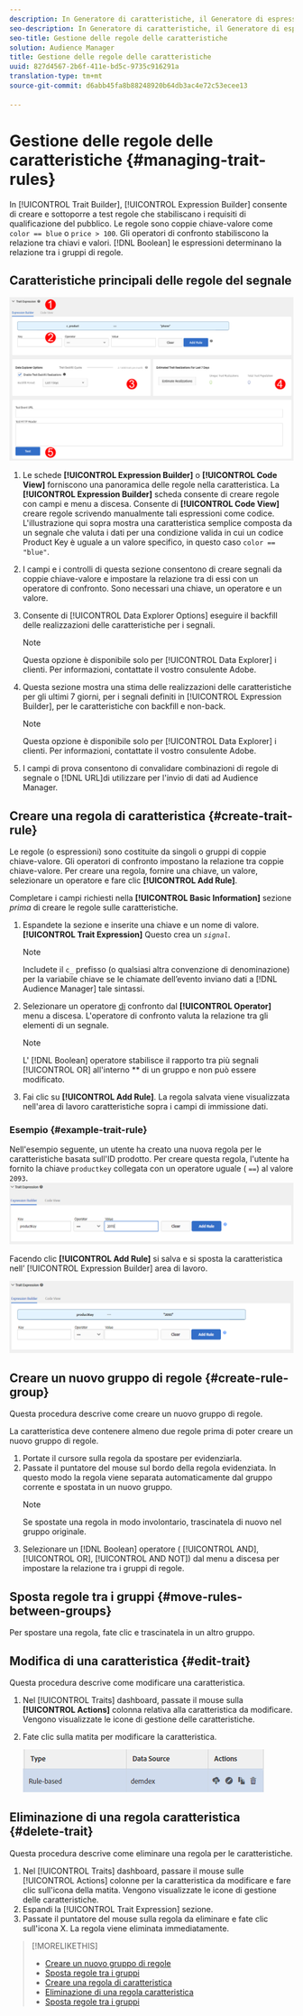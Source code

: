 ```yaml
---
description: In Generatore di caratteristiche, il Generatore di espressioni consente di creare e testare regole che stabiliscano i requisiti di qualificazione dell'audience. Le regole sono composte da coppie chiave-valore come "color == blue" o "price > 100". Gli operatori di confronto stabiliscono la relazione tra chiavi e valori. Le espressioni booleane determinano la relazione tra i gruppi di regole.
seo-description: In Generatore di caratteristiche, il Generatore di espressioni consente di creare e testare regole che stabiliscano i requisiti di qualificazione dell'audience. Le regole sono composte da coppie chiave-valore come "color == blue" o "price > 100". Gli operatori di confronto stabiliscono la relazione tra chiavi e valori. Le espressioni booleane determinano la relazione tra i gruppi di regole.
seo-title: Gestione delle regole delle caratteristiche
solution: Audience Manager
title: Gestione delle regole delle caratteristiche
uuid: 827d4567-2b6f-411e-bd5c-9735c916291a
translation-type: tm+mt
source-git-commit: d6abb45fa8b88248920b64db3ac4e72c53ecee13

---
```



# Gestione delle regole delle caratteristiche {#managing-trait-rules}

In [!UICONTROL Trait Builder], [!UICONTROL Expression Builder] consente di creare e sottoporre a test regole che stabiliscano i requisiti di qualificazione del pubblico. Le regole sono coppie chiave-valore come `color == blue` o `price > 100`. Gli operatori di confronto stabiliscono la relazione tra chiavi e valori. [!DNL Boolean] le espressioni determinano la relazione tra i gruppi di regole.

<!-- c_tb_rules.xml -->

## Caratteristiche principali delle regole del segnale

![](assets/manage-trait-rules.png)

1. Le schede **[!UICONTROL Expression Builder]** o **[!UICONTROL Code View]** forniscono una panoramica delle regole nella caratteristica. La **[!UICONTROL Expression Builder]** scheda consente di creare regole con campi e menu a discesa. Consente di **[!UICONTROL Code View]** creare regole scrivendo manualmente tali espressioni come codice. L'illustrazione qui sopra mostra una caratteristica semplice composta da un segnale che valuta i dati per una condizione valida in cui un codice Product Key è uguale a un valore specifico, in questo caso `color == "blue"`.

1. I campi e i controlli di questa sezione consentono di creare segnali da coppie chiave-valore e impostare la relazione tra di essi con un operatore di confronto. Sono necessari una chiave, un operatore e un valore.
1. Consente di [!UICONTROL Data Explorer Options] eseguire il backfill delle realizzazioni delle caratteristiche per i segnali.
   >[!NOTE]
   >
   >Questa opzione è disponibile solo per [!UICONTROL Data Explorer] i clienti. Per informazioni, contattate il vostro consulente Adobe.
1. Questa sezione mostra una stima delle realizzazioni delle caratteristiche per gli ultimi 7 giorni, per i segnali definiti in [!UICONTROL Expression Builder], per le caratteristiche con backfill e non-back.
   >[!NOTE]
   >
   >Questa opzione è disponibile solo per [!UICONTROL Data Explorer] i clienti. Per informazioni, contattate il vostro consulente Adobe.
1. I campi di prova consentono di convalidare combinazioni di regole di segnale o [!DNL URL]di utilizzare per l'invio di dati ad Audience Manager.

## Creare una regola di caratteristica {#create-trait-rule}

Le regole (o espressioni) sono costituite da singoli o gruppi di coppie chiave-valore. Gli operatori di confronto impostano la relazione tra coppie chiave-valore. Per creare una regola, fornire una chiave, un valore, selezionare un operatore e fare clic **[!UICONTROL Add Rule]**.

<!-- t_tb_create_rules.xml -->

Completare i campi richiesti nella **[!UICONTROL Basic Information]** sezione *prima* di creare le regole sulle caratteristiche.

1. Espandete la sezione e inserite una chiave e un nome di valore. **[!UICONTROL Trait Expression]** Questo crea un *`signal`*.
   >[!NOTE]
   >
   >Includete il `c_` prefisso (o qualsiasi altra convenzione di denominazione) per la variabile chiave se le chiamate dell’evento inviano dati a [!DNL Audience Manager] tale sintassi.
1. Selezionare un operatore [di](../../features/traits/trait-comparison-operators.md) confronto dal **[!UICONTROL Operator]** menu a discesa. L'operatore di confronto valuta la relazione tra gli elementi di un segnale.
   >[!NOTE]
   >
   >L' [!DNL Boolean] operatore stabilisce il rapporto tra più segnali [!UICONTROL OR] all'interno ** di un gruppo e non può essere modificato.
1. Fai clic su **[!UICONTROL Add Rule]**. La regola salvata viene visualizzata nell'area di lavoro caratteristiche sopra i campi di immissione dati.

### Esempio {#example-trait-rule}

Nell'esempio seguente, un utente ha creato una nuova regola per le caratteristiche basata sull'ID prodotto. Per creare questa regola, l'utente ha fornito la chiave `productkey` collegata con un operatore uguale ( `==`) al valore `2093`.
![](assets/tb_sample_rule1.png)

Facendo clic **[!UICONTROL Add Rule]** si salva e si sposta la caratteristica nell’ [!UICONTROL Expression Builder] area di lavoro.

![](assets/tb_sample_rule2.png)

## Creare un nuovo gruppo di regole {#create-rule-group}

Questa procedura descrive come creare un nuovo gruppo di regole.

<!-- t_tb_new_rule_group.xml -->

La caratteristica deve contenere almeno due regole prima di poter creare un nuovo gruppo di regole.

1. Portate il cursore sulla regola da spostare per evidenziarla.
1. Passate il puntatore del mouse sul bordo della regola evidenziata.
In questo modo la regola viene separata automaticamente dal gruppo corrente e spostata in un nuovo gruppo.
   >[!NOTE]
   >
   >Se spostate una regola in modo involontario, trascinatela di nuovo nel gruppo originale.
1. Selezionare un [!DNL Boolean] operatore ( [!UICONTROL AND], [!UICONTROL OR], [!UICONTROL AND NOT]) dal menu a discesa per impostare la relazione tra i gruppi di regole.

## Sposta regole tra i gruppi {#move-rules-between-groups}

Per spostare una regola, fate clic e trascinatela in un altro gruppo.

## Modifica di una caratteristica {#edit-trait}

Questa procedura descrive come modificare una caratteristica.

<!-- t_tb_edit.xml -->

1. Nel [!UICONTROL Traits] dashboard, passate il mouse sulla **[!UICONTROL Actions]** colonna relativa alla caratteristica da modificare. Vengono visualizzate le icone di gestione delle caratteristiche.
1. Fate clic sulla matita per modificare la caratteristica.

   ![](assets/tb_edit_trait.png)

## Eliminazione di una regola caratteristica {#delete-trait}

Questa procedura descrive come eliminare una regola per le caratteristiche.

<!-- t_tb_delete_rule.xml -->

1. Nel [!UICONTROL Traits] dashboard, passare il mouse sulle [!UICONTROL Actions] colonne per la caratteristica da modificare e fare clic sull'icona della matita. Vengono visualizzate le icone di gestione delle caratteristiche.
1. Espandi la [!UICONTROL Trait Expression] sezione.
1. Passate il puntatore del mouse sulla regola da eliminare e fate clic sull'icona X. La regola viene eliminata immediatamente.

>[!MORELIKETHIS]
>
>* [Creare un nuovo gruppo di regole](../../features/traits/manage-trait-rules.md#create-rule-group)
>* [Sposta regole tra i gruppi](../../features/traits/manage-trait-rules.md#move-rules-between-groups)
>* [Creare una regola di caratteristica](../../features/traits/manage-trait-rules.md#create-trait-rule)
>* [Eliminazione di una regola caratteristica](../../features/traits/manage-trait-rules.md#delete-trait)
>* [Sposta regole tra i gruppi](../../features/traits/manage-trait-rules.md#move-rules-between-groups)

